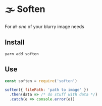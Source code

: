 # 🌫  Soften

For ~~all~~ *one* of your blurry image needs

## Install

`yarn add soften`

## Use

```js
const soften = require('soften')

soften({ filePath: 'path to image' })
  .then(data => /* do stuff with data */)
  .catch(e => console.error(e))
```